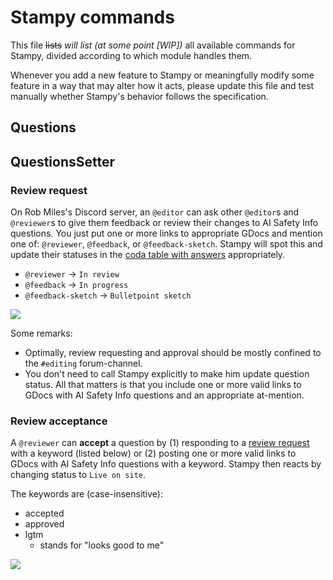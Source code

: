 # Stampy commands

This file ~~lists~~ *will list (at some point [WIP])* all available commands for Stampy, divided according to which module handles them.

Whenever you add a new feature to Stampy or meaningfully modify some feature in a way that may alter how it acts, please update this file and test manually whether Stampy's behavior follows the specification.

## Questions

## QuestionsSetter

### Review request

On Rob Miles's Discord server, an `@editor` can ask other `@editor`s and `@reviewer`s to give them feedback or review their changes to AI Safety Info questions. You just put one or more links to appropriate GDocs and mention one of: `@reviewer`, `@feedback`, or `@feedback-sketch`. Stampy will spot this and update their statuses in the [coda table with answers](https://coda.io/d/AI-Safety-Info_dfau7sl2hmG/All-Answers_sudPS#_lul8a) appropriately.

- `@reviewer` -> `In review`
- `@feedback` -> `In progress`
- `@feedback-sketch` -> `Bulletpoint sketch`

![](images/Screenshot%20from%202023-05-05%2011-46-41.png)

Some remarks:

- Optimally, review requesting and approval should be mostly confined to the `#editing` forum-channel.
- You don't need to call Stampy explicitly to make him update question status. All that matters is that you include one or more valid links to GDocs with AI Safety Info questions and an appropriate at-mention.

### Review acceptance

A `@reviewer` can **accept** a question by (1) responding to a [review request](#review-request) with a keyword (listed below) or (2) posting one or more valid links to GDocs with AI Safety Info questions with a keyword. Stampy then reacts by changing status to `Live on site`.

The keywords are (case-insensitive):

- accepted
- approved
- lgtm
  - stands for "looks good to me"

![](images/Screenshot%20from%202023-05-05%2012-03-28.png)
